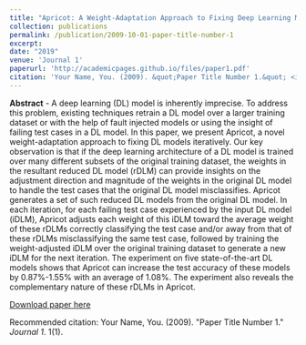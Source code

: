 ```yaml
---
title: "Apricot: A Weight-Adaptation Approach to Fixing Deep Learning Models"
collection: publications
permalink: /publication/2009-10-01-paper-title-number-1
excerpt:
date: "2019"
venue: 'Journal 1'
paperurl: 'http://academicpages.github.io/files/paper1.pdf'
citation: 'Your Name, You. (2009). &quot;Paper Title Number 1.&quot; <i>Journal 1</i>. 1(1).'
---
```

**Abstract** - A deep learning (DL) model is inherently imprecise. To address this problem, existing techniques retrain a DL model over a larger training dataset or with the help of fault injected models or using the insight of failing test cases in a DL model. In this paper, we present Apricot, a novel weight-adaptation approach to fixing DL models iteratively. Our key observation is that if the deep learning architecture of a DL model is trained over many different subsets of the original training dataset, the weights in the resultant reduced DL model (rDLM) can provide insights on the adjustment direction and magnitude of the weights in the original DL model to handle the test cases that the original DL model misclassifies. Apricot generates a set of such reduced DL models from the original DL model. In each iteration, for each failing test case experienced by the input DL model (iDLM), Apricot adjusts each weight of this iDLM toward the average weight of these rDLMs correctly classifying the test case and/or away from that of these rDLMs misclassifying the same test case, followed by training the weight-adjusted iDLM over the original training dataset to generate a new iDLM for the next iteration. The experiment on five state-of-the-art DL models shows that Apricot can increase the test accuracy of these models by 0.87%-1.55% with an average of 1.08%. The experiment also reveals the complementary nature of these rDLMs in Apricot.

[Download paper here](http://academicpages.github.io/files/paper1.pdf)

Recommended citation: Your Name, You. (2009). "Paper Title Number 1." <i>Journal 1</i>. 1(1).